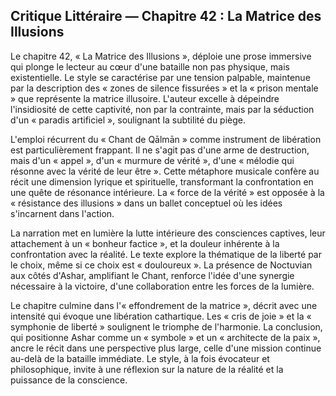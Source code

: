## Critique Littéraire — Chapitre 42 : La Matrice des Illusions

Le chapitre 42, « La Matrice des Illusions », déploie une prose immersive qui plonge le lecteur au cœur d'une bataille non pas physique, mais existentielle. Le style se caractérise par une tension palpable, maintenue par la description des « zones de silence fissurées » et la « prison mentale » que représente la matrice illusoire. L'auteur excelle à dépeindre l'insidiosité de cette captivité, non par la contrainte, mais par la séduction d'un « paradis artificiel », soulignant la subtilité du piège.

L'emploi récurrent du « Chant de Qālmān » comme instrument de libération est particulièrement frappant. Il ne s'agit pas d'une arme de destruction, mais d'un « appel », d'un « murmure de vérité », d'une « mélodie qui résonne avec la vérité de leur être ». Cette métaphore musicale confère au récit une dimension lyrique et spirituelle, transformant la confrontation en une quête de résonance intérieure. La « force de la vérité » est opposée à la « résistance des illusions » dans un ballet conceptuel où les idées s'incarnent dans l'action.

La narration met en lumière la lutte intérieure des consciences captives, leur attachement à un « bonheur factice », et la douleur inhérente à la confrontation avec la réalité. Le texte explore la thématique de la liberté par le choix, même si ce choix est « douloureux ». La présence de Noctuvian aux côtés d'Ashar, amplifiant le Chant, renforce l'idée d'une synergie nécessaire à la victoire, d'une collaboration entre les forces de la lumière.

Le chapitre culmine dans l'« effondrement de la matrice », décrit avec une intensité qui évoque une libération cathartique. Les « cris de joie » et la « symphonie de liberté » soulignent le triomphe de l'harmonie. La conclusion, qui positionne Ashar comme un « symbole » et un « architecte de la paix », ancre le récit dans une perspective plus large, celle d'une mission continue au-delà de la bataille immédiate. Le style, à la fois évocateur et philosophique, invite à une réflexion sur la nature de la réalité et la puissance de la conscience.